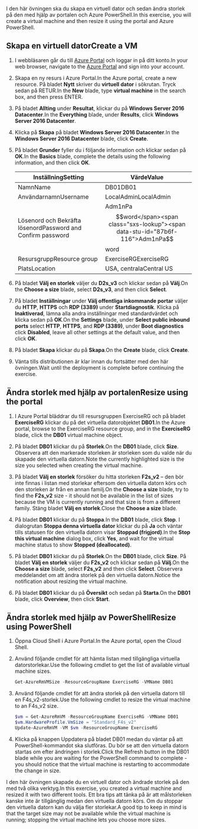 <span data-ttu-id="87b6f-101">I den här övningen ska du skapa en virtuell dator och sedan ändra storlek på den med hjälp av portalen och Azure PowerShell.</span><span class="sxs-lookup"><span data-stu-id="87b6f-101">In this exercise, you will create a virtual machine and then resize it using the portal and Azure PowerShell.</span></span>

## <a name="create-a-vm"></a><span data-ttu-id="87b6f-102">Skapa en virtuell dator</span><span class="sxs-lookup"><span data-stu-id="87b6f-102">Create a VM</span></span>

1. <span data-ttu-id="87b6f-103">I webbläsaren går du till [Azure Portal](https://portal.azure.com?azure-portal=true) och loggar in på ditt konto.</span><span class="sxs-lookup"><span data-stu-id="87b6f-103">In your web browser, navigate to the [Azure Portal](https://portal.azure.com?azure-portal=true) and sign into your account.</span></span>

1. <span data-ttu-id="87b6f-104">Skapa en ny resurs i Azure Portal.</span><span class="sxs-lookup"><span data-stu-id="87b6f-104">In the Azure portal, create a new resource.</span></span> <span data-ttu-id="87b6f-105">På bladet **Nytt**  skriver du **virtuell dator** i sökrutan. Tryck sedan på RETUR.</span><span class="sxs-lookup"><span data-stu-id="87b6f-105">In the **New** blade, type **virtual machine** in the search box, and then press ENTER.</span></span>

1. <span data-ttu-id="87b6f-106">På bladet **Allting** under **Resultat**, klickar du på **Windows Server 2016 Datacenter**.</span><span class="sxs-lookup"><span data-stu-id="87b6f-106">In the **Everything** blade, under **Results**, click **Windows Server 2016 Datacenter**.</span></span>

1. <span data-ttu-id="87b6f-107">Klicka på **Skapa** på bladet **Windows Server 2016 Datacenter**.</span><span class="sxs-lookup"><span data-stu-id="87b6f-107">In the **Windows Server 2016 Datacenter** blade, click **Create**.</span></span>

1. <span data-ttu-id="87b6f-108">På bladet **Grunder** fyller du i följande information och klickar sedan på **OK**.</span><span class="sxs-lookup"><span data-stu-id="87b6f-108">In the **Basics** blade, complete the details using the following information, and then click **OK**.</span></span>

    |<span data-ttu-id="87b6f-109">Inställning</span><span class="sxs-lookup"><span data-stu-id="87b6f-109">Setting</span></span>|<span data-ttu-id="87b6f-110">Värde</span><span class="sxs-lookup"><span data-stu-id="87b6f-110">Value</span></span>|
    |---|---|
    |<span data-ttu-id="87b6f-111">Namn</span><span class="sxs-lookup"><span data-stu-id="87b6f-111">Name</span></span>|<span data-ttu-id="87b6f-112">DB01</span><span class="sxs-lookup"><span data-stu-id="87b6f-112">DB01</span></span>|
    |<span data-ttu-id="87b6f-113">Användarnamn</span><span class="sxs-lookup"><span data-stu-id="87b6f-113">Username</span></span>|<span data-ttu-id="87b6f-114">LocalAdmin</span><span class="sxs-lookup"><span data-stu-id="87b6f-114">LocalAdmin</span></span>|
    |<span data-ttu-id="87b6f-115">Lösenord och Bekräfta lösenord</span><span class="sxs-lookup"><span data-stu-id="87b6f-115">Password and Confirm password</span></span>|<span data-ttu-id="87b6f-116">Adm1nPa$$word</span><span class="sxs-lookup"><span data-stu-id="87b6f-116">Adm1nPa$$word</span></span>|
    |<span data-ttu-id="87b6f-117">Resursgrupp</span><span class="sxs-lookup"><span data-stu-id="87b6f-117">Resource group</span></span>|<span data-ttu-id="87b6f-118">ExerciseRG</span><span class="sxs-lookup"><span data-stu-id="87b6f-118">ExerciseRG</span></span>|
    |<span data-ttu-id="87b6f-119">Plats</span><span class="sxs-lookup"><span data-stu-id="87b6f-119">Location</span></span>|<span data-ttu-id="87b6f-120">USA, centrala</span><span class="sxs-lookup"><span data-stu-id="87b6f-120">Central US</span></span>|

1. <span data-ttu-id="87b6f-121">På bladet **Välj en storlek** väljer du **D2s_v3** och klickar sedan på **Välj**.</span><span class="sxs-lookup"><span data-stu-id="87b6f-121">On the **Choose a size** blade, select **D2s_v3**, and then click **Select**.</span></span>

1. <span data-ttu-id="87b6f-122">På bladet **Inställningar** under **Välj offentliga inkommande portar** väljer du **HTTP**, **HTTPS** och **RDP (3389)** under **Startdiagnostik**. Klicka på **Inaktiverad**, lämna alla andra inställningar med standardvärdet och klicka sedan på **OK**.</span><span class="sxs-lookup"><span data-stu-id="87b6f-122">On the **Settings** blade, under **Select public inbound ports** select **HTTP**, **HTTPS**, and **RDP (3389)**, under **Boot diagnostics** click **Disabled**, leave all other settings at the default value, and then click **OK**.</span></span>

1. <span data-ttu-id="87b6f-123">På bladet **Skapa** klickar du på **Skapa**.</span><span class="sxs-lookup"><span data-stu-id="87b6f-123">On the **Create** blade, click **Create**.</span></span>

1. <span data-ttu-id="87b6f-124">Vänta tills distributionen är klar innan du fortsätter med den här övningen.</span><span class="sxs-lookup"><span data-stu-id="87b6f-124">Wait until the deployment is complete before continuing the exercise.</span></span>

## <a name="resize-using-the-portal"></a><span data-ttu-id="87b6f-125">Ändra storlek med hjälp av portalen</span><span class="sxs-lookup"><span data-stu-id="87b6f-125">Resize using the portal</span></span>

1. <span data-ttu-id="87b6f-126">I Azure Portal bläddrar du till resursgruppen ExerciseRG och på bladet **ExerciseRG** klickar du på det virtuella datorobjektet **DB01**.</span><span class="sxs-lookup"><span data-stu-id="87b6f-126">In the Azure portal, browse to the ExerciseRG resource group, and in the **ExerciseRG** blade, click the **DB01** virtual machine object.</span></span>

1. <span data-ttu-id="87b6f-127">På bladet **DB01** klickar du på **Storlek**.</span><span class="sxs-lookup"><span data-stu-id="87b6f-127">On the **DB01** blade, click **Size**.</span></span> <span data-ttu-id="87b6f-128">Observera att den markerade storleken är storleken som du valde när du skapade den virtuella datorn.</span><span class="sxs-lookup"><span data-stu-id="87b6f-128">Note the currently highlighted size is the size you selected when creating the virtual machine.</span></span>

1. <span data-ttu-id="87b6f-129">På bladet **Välj en storlek** försöker du hitta storleken **F2s_v2** – den bör inte finnas i listan med storlekar eftersom den virtuella datorn körs och den storleken är från en annan familj.</span><span class="sxs-lookup"><span data-stu-id="87b6f-129">On the **Choose a size** blade, try to find the **F2s_v2** size - it should not be available in the list of sizes because the VM is currently running and that size is from a different family.</span></span> <span data-ttu-id="87b6f-130">Stäng bladet **Välj en storlek**.</span><span class="sxs-lookup"><span data-stu-id="87b6f-130">Close the **Choose a size** blade.</span></span>

1. <span data-ttu-id="87b6f-131">På bladet **DB01** klickar du på **Stoppa**.</span><span class="sxs-lookup"><span data-stu-id="87b6f-131">In the **DB01** blade, click **Stop**.</span></span> <span data-ttu-id="87b6f-132">I dialogrutan **Stoppa denna virtuella dator** klickar du på **Ja** och väntar tills statusen för den virtuella datorn visar **Stoppad (frigjord)**.</span><span class="sxs-lookup"><span data-stu-id="87b6f-132">In the **Stop this virtual machine** dialog box, click **Yes**, and wait for the virtual machine status to show **Stopped (deallocated)**.</span></span>

1. <span data-ttu-id="87b6f-133">På bladet **DB01** klickar du på **Storlek**.</span><span class="sxs-lookup"><span data-stu-id="87b6f-133">On the **DB01** blade, click **Size**.</span></span> <span data-ttu-id="87b6f-134">På bladet **Välj en storlek** väljer du **F2s_v2** och klickar sedan på **Välj**.</span><span class="sxs-lookup"><span data-stu-id="87b6f-134">On the **Choose a size** blade, select **F2s_v2** and then click **Select**.</span></span> <span data-ttu-id="87b6f-135">Observera meddelandet om att ändra storlek på den virtuella datorn.</span><span class="sxs-lookup"><span data-stu-id="87b6f-135">Notice the notification about resizing the virtual machine.</span></span>

1. <span data-ttu-id="87b6f-136">På bladet **DB01** klickar du på **Översikt** och sedan på **Starta**.</span><span class="sxs-lookup"><span data-stu-id="87b6f-136">On the **DB01** blade, click **Overview**, then click **Start**.</span></span>

## <a name="resize-using-powershell"></a><span data-ttu-id="87b6f-137">Ändra storlek med hjälp av PowerShell</span><span class="sxs-lookup"><span data-stu-id="87b6f-137">Resize using PowerShell</span></span>

1. <span data-ttu-id="87b6f-138">Öppna Cloud Shell i Azure Portal.</span><span class="sxs-lookup"><span data-stu-id="87b6f-138">In the Azure portal, open the Cloud Shell.</span></span>

1. <span data-ttu-id="87b6f-139">Använd följande cmdlet för att hämta listan med tillgängliga virtuella datorstorlekar.</span><span class="sxs-lookup"><span data-stu-id="87b6f-139">Use the following cmdlet to get the list of available virtual machine sizes.</span></span>

    ```PowerShell
    Get-AzureRmVMSize -ResourceGroupName ExerciseRG -VMName DB01
    ```

1. <span data-ttu-id="87b6f-140">Använd följande cmdlet för att ändra storlek på den virtuella datorn till en F4s_v2-storlek.</span><span class="sxs-lookup"><span data-stu-id="87b6f-140">Use the following cmdlet to resize the virtual machine to an F4s_v2 size.</span></span>

    ```PowerShell
    $vm = Get-AzureRmVM -ResourceGroupName ExerciseRG -VMName DB01
    $vm.HardwareProfile.VmSize = "Standard_F4s_v2"
    Update-AzureRmVM -VM $vm -ResourceGroupName ExerciseRG
    ```

1. <span data-ttu-id="87b6f-141">Klicka på knappen Uppdatera på bladet DB01 medan du väntar på att PowerShell-kommandot ska slutföras. Du bör se att den virtuella datorn startas om efter ändringen i storlek.</span><span class="sxs-lookup"><span data-stu-id="87b6f-141">Click the Refresh button in the DB01 blade while you are waiting for the PowerShell command to complete - you should notice that the virtual machine is restarting to accommodate the change in size.</span></span>

<span data-ttu-id="87b6f-142">I den här övningen skapade du en virtuell dator och ändrade storlek på den med två olika verktyg.</span><span class="sxs-lookup"><span data-stu-id="87b6f-142">In this exercise, you created a virtual machine and resized it with two different tools.</span></span> <span data-ttu-id="87b6f-143">Ett bra tips att tänka på är att målstorleken kanske inte är tillgänglig medan den virtuella datorn körs. Om du stoppar den virtuella datorn kan du välja fler storlekar.</span><span class="sxs-lookup"><span data-stu-id="87b6f-143">A good tip to keep in mind is that the target size may not be available while the virtual machine is running; stopping the virtual machine lets you choose more sizes.</span></span>